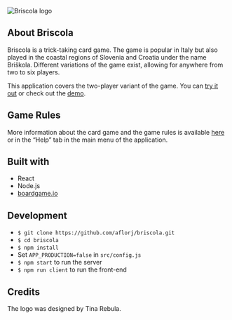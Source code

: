 ![Briscola logo](https://github.com/aflorj/briscola/blob/master/public/images/briscolaLogoTransparentColor.png)

## About Briscola

Briscola is a trick-taking card game. The game is popular in Italy but also played in the coastal regions of Slovenia and Croatia under the name Briškola. Different variations of the game exist, allowing for anywhere from two to six players.

This application covers the two-player variant of the game. You can [try it out](https://instant-briscola.herokuapp.com) or check out the [demo](https://instant-briscola.herokuapp.com/demo).

## Game Rules

More information about the card game and the game rules is available [here](https://en.wikipedia.org/wiki/Briscola) or in the “Help” tab in the main menu of the application.

## Built with
- React
- Node.js
- [boardgame.io](https://boardgame.io/)

## Development
- `$ git clone https://github.com/aflorj/briscola.git`
- `$ cd briscola`
- `$ npm install`
- Set `APP_PRODUCTION=false` in `src/config.js`
- `$ npm start` to run the server
- `$ npm run client` to run the front-end

## Credits

The logo was designed by Tina Rebula.